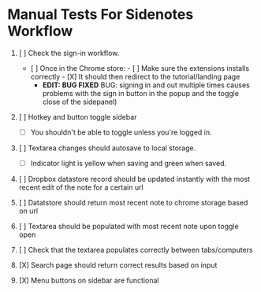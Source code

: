 # Manual Tests For Sidenotes Workflow

1. [ ] Check the sign-in workflow.
    -    [ ] Once in the Chrome store:
        -    [ ] Make sure the extensions installs correctly
        -    [X] It should then redirect to the tutorial/landing page
          - **EDIT: BUG FIXED** BUG: signing in and out multiple times causes problems with the sign in button in the popup and the toggle close of the sidepanel)

2. [ ] Hotkey and button toggle sidebar
    - [ ] You shouldn't be able to toggle unless you're logged in.

3. [ ] Textarea changes should autosave to local storage.
    - [ ] Indicator light is yellow when saving and green when saved.
4. [ ] Dropbox datastore record should be updated instantly with the most recent edit of the note for a certain url
5. [ ] Datatstore should return most recent note to chrome storage based on url
6. [ ] Textarea should be populated with most recent note upon toggle open
7. [ ] Check that the textarea populates correctly between tabs/computers
8. [X] Search page should return correct results based on input
9. [X] Menu buttons on sidebar are functional
